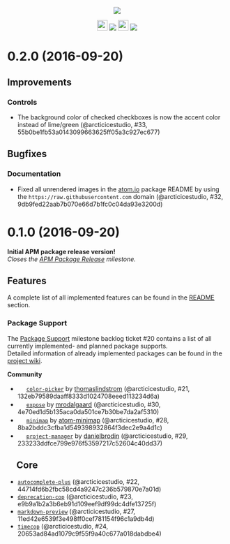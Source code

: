 <p align="center"><img src="https://cdn.rawgit.com/arcticicestudio/nord-atom-ui/develop/assets/nord-atom-ui-banner.svg"/></p>

<p align="center"><img src="https://atom.io/favicon.ico" width=24 height=24/> <a href="https://atom.io/themes/nord-atom-ui"><img src="https://img.shields.io/apm/v/nord-atom-ui.svg"/></a> <img src="https://assets-cdn.github.com/favicon.ico" width=24 height=24/> <a href="https://github.com/arcticicestudio/nord-atom-ui/releases/latest"><img src="https://img.shields.io/github/release/arcticicestudio/nord-atom-ui.svg"/></a></p>

# 0.2.0 (2016-09-20)
## Improvements
### Controls
  - The background color of checked checkboxes is now the accent color instead of lime/green (@arcticicestudio, #33, 55b0be1fb53a0143099663625ff05a3c927ec677)

## Bugfixes
### Documentation
  - Fixed all unrendered images in the [atom.io](https://atom.io/themes/nord-atom-ui) package README by using the `https://raw.githubusercontent.com` domain (@arcticicestudio, #32, 9db9fed22aab7b070e66d7b1fc0c04da93e3200d)

# 0.1.0 (2016-09-20)
**Initial APM package release version!**  
*Closes the [APM Package Release](https://github.com/arcticicestudio/nord-atom-ui/milestone/1) milestone.*

## Features
A complete list of all implemented features can be found in the [README](https://github.com/arcticicestudio/nord-atom-ui/blob/develop/README.md#features) section.

### Package Support
The [Package Support](https://github.com/arcticicestudio/nord-atom-ui/milestone/2) milestone backlog ticket #20 contains a list of all currently implemented- and planned package supports.  
Detailed information of already implemented packages can be found in the [project wiki](https://github.com/arcticicestudio/nord-atom-ui/wiki/Package-Support).

**Community**  
  - <img src="https://avatars3.githubusercontent.com/u/2833514" width=16 height=16/>  [`color-picker`](https://atom.io/packages/color-picker) by [thomaslindstrom](https://github.com/thomaslindstrom) (@arcticicestudio, #21, 132eb79589daaff8333d1024708eeed113234d6a)
  - <img src="https://avatars0.githubusercontent.com/u/659763" width=16 height=16/>  [`expose`](https://atom.io/packages/expose) by [mrodalgaard](https://github.com/mrodalgaard) (@arcticicestudio, #30, 4e70ed1d5b135aca0da501ce7b30be7da2af5310)
  - <img src="https://avatars3.githubusercontent.com/u/7209979" width=16 height=16/>  [`minimap`](https://atom.io/packages/minimap) by [atom-minimap](https://github.com/atom-minimap) (@arcticicestudio, #28, 8ba2bddc3cfba1d549398932864f3dec2e9a4d1c)
  - <img src="https://avatars0.githubusercontent.com/u/696872" width=16 height=16/>  [`project-manager`](https://atom.io/packages/project-manager) by [danielbrodin](https://github.com/danielbrodin) (@arcticicestudio, #29, 233233ddfce799e976f53597217c52604c40dd37)

## <img src="https://avatars0.githubusercontent.com/u/1089146" width=16 height=16/> Core
  - [`autocomplete-plus`](https://atom.io/packages/autocomplete-plus) (@arcticicestudio, #22, 44714fd6b2fbc58cd4a9247c236b579870e7a01d)
  - [`deprecation-cop`](https://atom.io/packages/deprecation-cop) (@arcticicestudio, #23, e9b9a1b2a3b6eb91d109eef9df99dc4dfe13725f)
  - [`markdown-preview`](https://atom.io/packages/markdown-preview) (@arcticicestudio, #27, 11ed42e6539f3e498ff0cef781154f96c1a9db4d)
  - [`timecop`](https://atom.io/packages/timecop) (@arcticicestudio, #24, 20653ad84ad1079c9f55f9a40c677a018dabdbe4)
